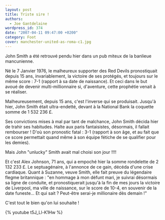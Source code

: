 ```yaml
---
layout: post
title: Triste sire !
authors:
  - Joe Gantdelaine
wordpress_id: 374
date: "2007-04-11 09:47:00 +0200"
category: Foot
cover: manchester-united-as-roma-c1.jpg
---
```


John Smith a été retrouvé pendu hier dans un pub miteux de la banlieue
mancunienne.

Né le 7 Janvier 1976, le malheureux supporter des Red Devils pronostiquait
depuis 15 ans, invariablement, la victoire de ses protégés, et toujours sur le
même score : 7-1 (rapport à sa date de naissance). Et ceci dans le but avoué de
devenir multi-millionnaire si, d'aventure, cette prophétie venait à se réaliser.

Malheureusement, depuis 15 ans, c'est l'inverse qui se produisait. Jusqu'à hier,
John Smith était ultra-endetté, devant à la National Bank la coquette somme de
1 532 236 £.

Ses convictions mises à mal par tant de malchance, John Smith décida hier de
trahir ses habitudes. Halte aux paris fantaisistes, désormais, il fallait
rembourser ! D'où son pronostic fatal : 3-1 (rapport à son âge, et au fait que
ce score permettait quand même à son équipe fétiche de se qualifier pour les
demies).

Mais John "unlucky" Smith avait mal choisi son jour !!!!

Et c'est Alex Johnson, 71 ans, qui a empoché hier la somme rondelette de 2 132
233 £. Le septuagénaire, à l'annonce de ce gain, décéda d'une crise cardiaque.
Quant à Suzanne, veuve Smith, elle fait preuve du légendaire flegme
britannique : "en hommage à mon défunt mari, je suivrai désormais sa ligne de
conduite, et pronostiquerait jusqu'à la fin de mes jours la victoire de
Liverpool, ma ville de naissance, sur le score de 10-4, en souvenir de la date
funeste… Et qui sait ? Peut-être serai-je millionaire dès demain !"

C'est tout le bien qu'on lui souhaite !

{% youtube t5J_Ll-K1Hw %}
